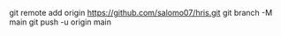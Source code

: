 git remote add origin https://github.com/salomo07/hris.git
git branch -M main
git push -u origin main